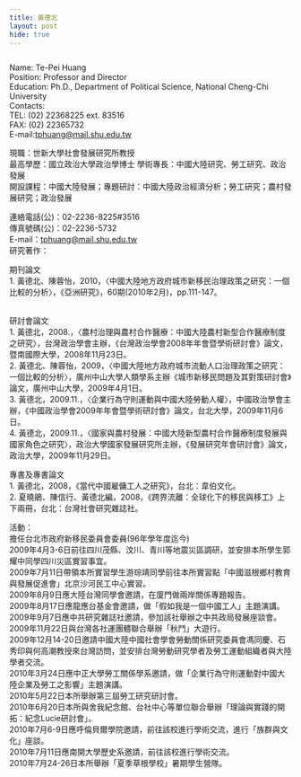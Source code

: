 ```yaml
---
title: 黃德北
layout: post
hide: true
---
```


<span style="max-width:30%;" class="image right"><img src="{{ 'assets/images/huang.jpg' | relative_url }}" alt="" /></span>

Name: Te-Pei Huang  
Position: Professor and Director   
Education: Ph.D., Department of Political Science, National Cheng-Chi University  
Contacts:  
  TEL: (02) 22368225 ext. 83516  
  FAX: (02) 22365732  
  E-mail:tphuang@mail.shu.edu.tw

現職：世新大學社會發展研究所教授   
最高學歷：國立政治大學政治學博士
學術專長：中國大陸研究、勞工研究、政治發展  
開設課程：中國大陸發展；專題研討：中國大陸政治經濟分析；勞工研究；農村發展研究；政治發展  

連絡電話(公)：02-2236-8225#3516<br />
傳真號碼(公)：02-2236-5732<br />
E-mail：<a href="mailto:tphuang@mail.shu.edu.tw" target="_blank" class="main_link1" title="寄信給黃德北(開心視窗)">tphuang@mail.shu.edu.tw</a><br />
研究著作：<br />
<p>期刊論文<br />
  1.	黃德北、陳蓉怡，2010，〈中國大陸地方政府城市新移民治理政策之研究：一個比較的分析〉，《亞洲研究》，60期(2010年2月)，pp.111-147。</p>
<p> <br />
  研討會論文<br />
  1.  黃德北，2008.，〈農村治理與農村合作醫療：中國大陸農村新型合作醫療制度之研究〉，台灣政治學會主辦，《台灣政治學會2008年年會暨學術研討會》論文，暨南國際大學，2008年11月23日。<br />
  2.  黃德北、陳蓉怡，2009，〈中國大陸地方政府城市流動人口治理政策之研究：一個比較的分析〉，廣州中山大學人類學系主辦《城市新移民問題及其對策研討會》論文，廣州中山大學，2009年4月1日。<br />
  3.  黃德北，2009.11.，〈企業行為守則運動與中國大陸勞動人權〉，中國政治學會主辦，《中國政治學會2009年年會暨學術研討會》論文，台北大學，2009年11月6日。<br />
  4.  黃德北，2009.11.，〈國家與農村發展：中國大陸新型農村合作醫療制度發展與國家角色之研究〉，政治大學國家發展研究所主辦，《發展研究年會研討會》論文，政治大學，2009年11月29日。<br />
  </p>
<p>專書及專書論文<br />
  1.  黃德北，2008，《當代中國雇傭工人之研究》，台北：韋伯文化。<br />
  2.  夏曉鵑、陳信行、黃德北編，2008，《跨界流離：全球化下的移民與移工》上下兩冊，台北：台灣社會研究雜誌社。</p>
<p>活動：<br />
  擔任台北市政府新移民委員會委員(96年學年度迄今)<br />
  2009年4月3-6日前往四川茂縣、汶川、青川等地震災區調研，並安排本所學生郭耀中同學四川災區實習事宜。<br />
  2009年7月11日帶領本所實習學生游琮靖同學前往本所實習點「中國滋根鄉村教育與發展促進會」北京沙河民工中心實習。<br />
  2009年8月9日應大陸台灣同學會邀請，在廈門做兩岸關係專題報告。<br />
  2009年8月17日應龍應台基金會邀請，做「假如我是一個中國工人」主題演講。<br />
  2009年9月7日應中共研究雜誌社邀請，參加該社舉辦之中共政局發展座談會。<br />
  2009年11月22日與台灣各社運團體聯合舉辦「秋鬥」大遊行。<br />
  2009年12月14-20日邀請中國大陸中國社會學會勞動關係研究委員會馮同慶、石秀印與何高潮教授來台灣訪問，並安排台灣勞動研究學者及勞工運動組織者與大陸學者交流。<br />
  2010年3月24日應中正大學勞工關係學系邀請，做「企業行為守則運動對中國大陸企業及勞工之影響」主題演講。<br />
  2010年5月22日本所舉辦第三屆勞工研究研討會。<br />
  2010年6月20日本所與舍我紀念館、台社中心等單位聯合舉辦「理論與實踐的開拓：紀念Lucie研討會」。<br />
  2010年7月6-9日應呼倫貝爾學院邀請，前往該校進行學術交流，進行「族群與文化」座談。<br />
  2010年7月11日應南開大學歷史系邀請，前往該校進行學術交流。<br />
  2010年7月24-26日本所舉辦「夏季草根學校」暑期學生營隊。</p><br />
